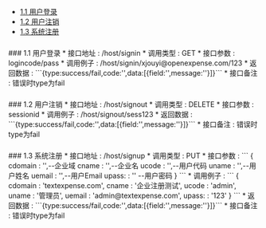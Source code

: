 
* [1.1 用户登录](#1.1) 
* [1.2 用户注销](#1.2) 
* [1.3 系统注册](#1.3) 

<h3 id="1.1"></h3> 
### 1.1 用户登录
* 接口地址 : /host/signin
* 调用类型 : GET
* 接口参数 : logincode/pass
* 调用例子 : /host/signin/xjouyi@openexpense.com/123
* 返回数据 : ```{type:success/fail,code:'',data:[{field:'',message:''}]}```
* 接口备注 : 错误时type为fail



<h3 id="1.2"></h3> 
### 1.2 用户注销
* 接口地址 : /host/signout
* 调用类型 : DELETE
* 接口参数 : sessionid
* 调用例子 : /host/signout/sess123
* 返回数据 : ```{type:success/fail,code:'',data:[{field:'',message:''}]}```
* 接口备注 : 错误时type为fail


<h3 id="1.3"></h3> 
### 1.3 系统注册
* 接口地址 : /host/signup
* 调用类型 : PUT
* 接口参数 : 
```
	{
		cdomain : '',--企业域
		cname   : '',--企业名
		ucode   : '',--用户代码
		uname   : '',--用户姓名
		uemail  : '',--用户Email
		upass:  : '' --用户密码
	}
```
* 调用例子 : 
```
	{
		cdomain : 'textexpense.com',
		cname   : '企业注册测试',
		ucode   : 'admin',
		uname   : '管理员',
		uemail  : 'admin@textexpense.com',
		upass:  : '123'
	}
```
* 返回数据 : ```{type:success/fail,code:'',data:[{field:'',message:''}]}```
* 接口备注 : 错误时type为fail

















